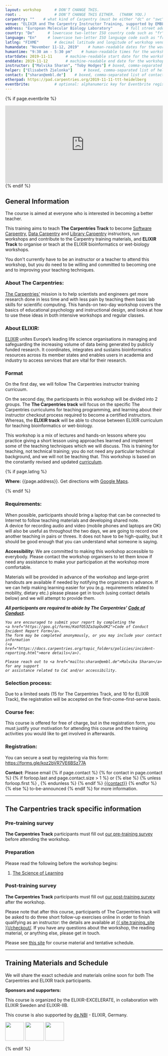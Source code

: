 ```yaml
---
layout: workshop      # DON'T CHANGE THIS.
root: .               # DON'T CHANGE THIS EITHER.  (THANK YOU.)
carpentry: ""    # what kind of Carpentry (must be either "dc" or "swc")
venue: "ELIXIR and The Carpentry Instructor Training, supported by EMBL Training & ELIXIR-Germany (de.NBI)"        # brief name of host site without address (e.g., "Euphoric State University")
address: "European Molecular Biology Laboratory"      # full street address of workshop (e.g., "Room A, 123 Forth Street, Blimingen, Euphoria")
country: "De"      # lowercase two-letter ISO country code such as "fr" (see https://en.wikipedia.org/wiki/ISO_3166-1)
language: "En"     # lowercase two-letter ISO language code such as "fr" (see https://en.wikipedia.org/wiki/ISO_639-1)
latlng: "FIXME"       # decimal latitude and longitude of workshop venue (e.g., "41.7901128,-87.6007318" - use http://www.latlong.net/)
humandate: "November 11-12, 2019"    # human-readable dates for the workshop (e.g., "Feb 17-18, 2020")
humantime: "9:30 am - 5:30 pm"    # human-readable times for the workshop (e.g., "9:00 am - 4:30 pm")
startdate: 2019-11-11      # machine-readable start date for the workshop in YYYY-MM-DD format like 2015-01-01
enddate: 2019-11-12        # machine-readable end date for the workshop in YYYY-MM-DD format like 2015-01-02
instructor: ["Malvika Sharan", "Toby Hodges"] # boxed, comma-separated list of instructors' names as strings, like ["Kay McNulty", "Betty Jennings", "Betty Snyder"]
helper: ["Elisabeth Zielonka"]     # boxed, comma-separated list of helpers' names, like ["Marlyn Wescoff", "Fran Bilas", "Ruth Lichterman"]
contact: ["sharan@embl.de"]    # boxed, comma-separated list of contact email addresses for the host, lead instructor, or whoever else is handling questions, like ["marlyn.wescoff@example.org", "fran.bilas@example.org", "ruth.lichterman@example.org"]
etherpad: https://pad.carpentries.org/2019-11-11-ttt-heidelberg         # optional: URL for the workshop Etherpad if there is one
eventbrite:           # optional: alphanumeric key for Eventbrite registration, e.g., "1234567890AB" (if Eventbrite is being used)
---
```


<!-- See instructions in the comments below for how to edit specific sections of this workshop template. -->

<!--
  HEADER

  Edit the values in the block above to be appropriate for your workshop.
  If the value is not 'true', 'false', 'null', or a number, please use
  double quotation marks around the value, unless specified otherwise.
  And run 'tools/check' *before* committing to make sure that changes are good.
-->

<!--
  EVENTBRITE

  This block includes the Eventbrite registration widget if
  'eventbrite' has been set in the header.  You can delete it if you
  are not using Eventbrite, or leave it in, since it will not be
  displayed if the 'eventbrite' field in the header is not set.
-->
{% if page.eventbrite %}
<iframe
  src="https://www.eventbrite.com/tickets-external?eid={{page.eventbrite}}&ref=etckt"
  frameborder="0"
  width="100%"
  height="248px"
  scrolling="auto">
</iframe>
{% endif %}

<h2 id="general">General Information</h2>

<!--
  INTRODUCTION

  Edit the general explanatory paragraph below if you want to change
  the pitch.
-->

<p>
  The course is aimed at everyone who is
  interested in becoming a better teacher.

  This training aims to teach <strong>The Carpentries Track</strong>
  to become <a href="{{ site.swc_site }}">Software Carpentry</a>,
  <a href="{{ site.dc_site }}">Data Carpentry</a> and
  <a href="https://librarycarpentry.org/">Library Carpentry</a>
  instructors, run workshops and contribute to the Carpentry training
  materials, and <strong>ELIXIR Track</strong> to organise or teach at the ELIXIR
  bioinformatics or wet-biology workshops.

  You don't currently have to be an instructor or a
  teacher to attend this workshop, but you do need to be willing and
  committed to becoming one and to improving your teaching techniques.
</p>

<h3>About The Carpentries: </h3>
<p>
  <a href="https://carpentries.org/">The Carpentries'</a> mission is to
  help scientists and engineers get more research done in less time
  and with less pain by teaching them basic lab skills for scientific
  computing.  This hands-on two-day workshop covers the basics of
  educational psychology and instructional design, and looks at how to
  use these ideas in both intensive workshops and regular classes.
</p>

<h3>About ELIXIR: </h3>
<p>
  <a href="elixir-europe.org">ELIXIR</a>
  unites Europe’s leading life science organisations in managing and
  safeguarding the increasing volume of data being generated by publicly
  funded research. It coordinates, integrates and sustains bioinformatics
  resources across its member states and enables users in academia and
  industry to access services that are vital for their research.
</p>

<h3>Format</h3>
<p>
   On the first day, we will follow The Carpentries instructor training curricuum.

  On the second day, the participants in this workshop will be divided into 2 groups.
  The <strong>The Carpentries track</strong> will focus on the specific The Carpentries curriculums for teaching programming,
  and learning about their instructor checkout process required to become a certified instructors.
  Whereas, the <strong>ELIXIR track</strong> will be able to choose between ELIXIR curriculum for
  teaching bioinformatics or wet-biology.
</p>

<p>
  This workshop is a mix of lectures and hands-on lessons where you
  practice giving a short lesson using approaches learned and
  implement some of the teaching techniques which we will discuss.
  This is training for teaching, not technical training; you do not
  need any particular technical background, and we will not be
  teaching that. This workshop is based on the constantly revised and
  updated
 <a href="{{ site.training_site }}">curriculum</a>.
</p>

<!--
  LOCATION

  This block displays the address and links to maps showing directions
  if the latitude and longitude of the workshop have been set.  You
  can use http://itouchmap.com/latlong.html to find the lat/long of an
  address.
-->
{% if page.latlng %}
<p id="where">
  <strong>Where:</strong>
  {{page.address}}.
  Get directions with
  <a href="https://goo.gl/maps/2HH4kPKZkQk">Google Maps</a>.
</p>
{% endif %}

<h3>Requirements:</h3>
<p>
  When possible, participants should bring
  a laptop that can be connected to Internet
  to follow teaching materials and developing shared note.
  </br>
  A device for recording audio and video (mobile phones and
  laptops are OK) will also be useful as throughout the two days, we are going
  to record one another teaching in pairs or threes.  It does not have
  to be high-quality, but it should be good enough that you can
  understand what someone is saying.
</p>

<p id="accessibility">
  <strong>Accessibility:</strong> We are committed to making this workshop
  accessible to everybody. Please contact the workshop organisers to let them know
  if need any assistance to make your participation at the workshop more comfortable.
</p>
<p>
  Materials will be provided in advance of the workshop and
  large-print handouts are available if needed by notifying the
  organizers in advance.  If we can help making learning easier for
  you (e.g. requirements related to mobility, dietary etc.) please
  please get in touch (using contact details below) and we will
  attempt to provide them.
</p>

<p>
  <em>
    <strong>All participants are required to abide by The Carpentries'
    <a href="https://docs.carpentries.org/topic_folders/policies/code-of-conduct.html">Code of Conduct</a>.</strong>

    You are encouraged to submit your report by completing the
    <a href="https://goo.gl/forms/KoUfO53Za3apOuOK2">Code of Conduct Incident Report Form</a>.
    The form may be completed anonymously, or you may include your contact information
    (<a href="https://docs.carpentries.org/topic_folders/policies/incident-reporting.html">more details</a>).

    Please reach out to <a href="mailto:sharan@embl.de">Malvika Sharan</a> for any support
    or assistance related to CoC and/or accessibility.
  </em>
</p>

<p>

<h3>Selection process:</h3>

<p>Due to a limited seats (15 for The Carpentries Track, and 10 for ELIXIR Track), the registration will be accepted on the first-come-first-serve basis.</p>

<h3>Course fee:</h3>

<p>This course is offered for free of charge, but in the registration form, you must justify your motivation for attending this course and the training activities you would like to get involved in afterwards.</p>

<h3>Registration:</h3> 

<p>You can secure a seat by registering via this form: <a href="https://forms.gle/koz2bVR7VE6BSz77A">https://forms.gle/koz2bVR7VE6BSz77A</a></p>

</p>
<p id="contact">
  <strong>Contact</strong>:
  Please email
  {% if page.contact %}
    {% for contact in page.contact %}
      {% if forloop.last and page.contact.size > 1 %}
        or
      {% else %}
        {% unless forloop.first %}
        ,
        {% endunless %}
      {% endif %}
      <a href='mailto:{{contact}}'>{{contact}}</a>
    {% endfor %}
  {% else %}
    to-be-announced
  {% endif %}
  for more information.
</p>

<hr/>

<h2>The Carpentries track specific information</h2>

<h3 id="pre_workshop_survey">Pre-training survey</h3>

<p>
  <strong>The Carpentries Track</strong> participants must fill out <a href="{{ site.instructor_pre_survey }}{{ site.github.project_title }}">our pre-training survey</a> before attending the workshop.
</p>

<h3 id="preparation">Preparation</h3>

<p>
  Please read the following before the workshop begins:
</p>
<ol>
  <li><a href="{{ site.training_site }}/papers/science-of-learning-2015.pdf">The Science of Learning</a></li>
</ol>

<h3 id ="post_workshop_survey">Post-training survey</h3>

<p>
  <strong>The Carpentries Track</strong> participants must fill out <a href="{{ site.instructor_post_survey }}{{ site.github.project_title }}"> our post-training survey</a> after the workshop.
</p>

<p>
  Please note that after this course, participants of The Carpentries track
  will be asked to do three short follow-up exercises online in order to finish qualifying
  as an instructor: the details are available at
  <a href="{{ site.training_site }}/checkout/">{{ site.training_site }}/checkout/</a>.
  If you have any questions about the workshop, the reading material,
  or anything else, please get in touch.
</p>

<p>
  Please see <a href="{{ site.training_site }}">this site</a> for course material and tentative schedule.
</p>

<hr/>

<h2>Training Materials and Schedule</h2>

We will share the exact schedule and materials online soon for both The Carpentries and ELIXIR track participants.

<!--
<div class="row">
  <div class="col-md-6">
    <h3>Day 1</h3>
    <table class="table table-striped">
      <tr> <td>09:30</td> <td>Welcome </td> </tr>
      <tr> <td>09:45</td> <td>Building Skill With Practice	</td> </tr>
      <tr> <td>10:50</td> <td>Expertise and Instruction </td> </tr>
      <tr> <td>11:40</td> <td>Morning Break </td> </tr>
      <tr> <td>11:55</td> <td>Memory and Cognitive Load </td> </tr>
      <tr> <td>12:40</td> <td>Building Skill With Feedback </td> </tr>
      <tr> <td>13:00</td> <td>Lunch </td> </tr>
      <tr> <td>14:00</td> <td>Motivation and Demotivation </td> </tr>
      <tr> <td>15:05</td> <td>Mindset</td> </tr>
      <tr> <td>15:45</td> <td>Afternoon Break </td> </tr>
      <tr> <td>16:00</td> <td>Teaching is a Skill </td> </tr>
      <tr> <td>17:10</td> <td>Wrap-Up and Homework for Tomorrow </td> </tr>
      <tr> <td>17:30</td> <td>Finish </td> </tr>
    </table>
  </div>
  <div class="col-md-6">
    <h3>Day 2</h3>
    <table class="table table-striped">
      <tr> <td>09:30</td> <td>Welcome Back </td> </tr>
      <tr> <td>09:40</td> <td>Live Coding is a Skill </td> </tr>
      <tr> <td>10:50</td> <td>Preparing to Teach </td> </tr>
      <tr> <td>11:40</td> <td>Morning Coffee </td> </tr>
      <tr> <td>11:55</td> <td>More Practice Live Coding </td> </tr>
      <tr> <td>12:40</td> <td>Managing a Diverse Classroom </td> </tr>
      <tr> <td>13:00</td> <td>Lunch </td> </tr>
      <tr> <td>14:00</td> <td>Checkout Process </td> </tr>
      <tr> <td>14:15</td> <td>The Carpentries: How We Operate </td> </tr>
      <tr> <td>15:30</td> <td>Afternoon Break </td> </tr>
      <tr> <td>15:45</td> <td>Workshop Introductions </td> </tr>
      <tr> <td>16:25</td> <td>Putting It Together </td> </tr>
      <tr> <td>16:45</td> <td>Wrapping Up </td> </tr>
      <tr> <td>17:00</td> <td>Argentina Instructor Introductions </td> </tr>
      <tr> <td>17:30</td> <td>Finish </td> </tr>
    </table>
  </div>
</div>
<hr/>

  ETHERPAD

  At `_misc/etherpad.txt` you will find a template for the etherpad.

  Display the Etherpad for the workshop.  You can set this up in
  advance or on the first day; either way, make sure you push changes
  to GitHub after you have its URL.  To create an Etherpad, go to

      http://pad.software-carpentry.org/YYYY-MM-DD-site

  where 'YYYY-MM-DD-site' is the identifier for your workshop,
  e.g., '2015-06-10-esu'.
  {% if page.etherpad %}


<p id="etherpad">
  <strong>Etherpad:</strong> <a href="{{page.etherpad}}">{{page.etherpad}}</a>.
  <br/>
  We will use this Etherpad for chatting, taking notes, and sharing URLs and bits of code.
</p>
-->

<p><strong>Sponsors and supporters:</strong></p>
<p>This course is organized by the ELIXIR-EXCELERATE, in collaboration with ELIXIR Sweden and ELIXIR-IIB.

 This course is also supported by <a href="https://www.denbi.de/">de.NBI</a> - ELIXIR, Germany.</p>
<p>
  <img src="https://www.embl.de/layout/images/external/common/embl_logo.png" height="60"/>
  <img src="https://elixir-europe.org/system/files/elixir-germany-logo_0.jpg" height="60"/>
  <img src="https://www.denbi.de/templates/nbimaster/img/denbi-logo-color.svg" height="60"/>
</p>
<p> </p>
{% endif %}
